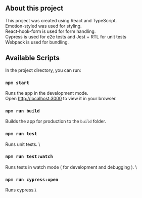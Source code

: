 ## About this project

This project was created using React and TypeScript. \
Emotion-styled was used for styling. \
React-hook-form is used for form handling. \
Cypress is used for e2e tests and Jest + RTL for unit tests \
Webpack is used for bundling.

## Available Scripts

In the project directory, you can run:

### `npm start`

Runs the app in the development mode.\
Open [http://localhost:3000](http://localhost:3000) to view it in your browser.

### `npm run build`

Builds the app for production to the `build` folder.

### `npm run test`

Runs unit tests. \

### `npm run test:watch`

Runs tests in watch mode ( for development and debugging ). \

### `npm run cypress:open`

Runs cypress.\


